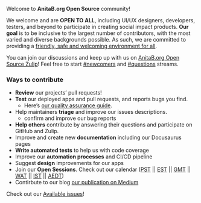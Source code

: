 Welcome to **AnitaB.org Open Source** community!

We welcome and are **OPEN TO ALL**, including UI/UX designers, developers, testers, and beyond to participate in creating social impact products. **Our goal** is to be inclusive to the largest number of contributors, with the most varied and diverse backgrounds possible. As such, we are committed to providing a [friendly, safe and welcoming environment for all](https://opensource.com/article/21/8/beginner-open-source-community).

You can join our discussions and keep up with us on [AnitaB.org Open Source Zulip](https://anitab-org.zulipchat.com/)! Feel free to start [#newcomers](https://anitab-org.zulipchat.com/#narrow/stream/223071-newcomers) and [#questions](https://anitab-org.zulipchat.com/#narrow/stream/223070-questions) streams.

### Ways to contribute

* **Review** our projects’ pull requests!
* **Test** our deployed apps and pull requests, and reports bugs you find.
    * Here’s [our quality assurance guide](https://github.com/anitab-org/documentation/blob/master/quality-assurance.md).
* Help maintainers **triage** and improve our issues descriptions.
    * confirm and improve our bug reports
* **Help others** contribute by answering their questions and participate on GitHub and Zulip.
* Improve and create new **documentation** including our Docusaurus pages 
* **Write automated tests** to help us with code coverage
* Improve our **automation processes** and CI/CD pipeline
* Suggest **design** improvements for our apps
* Join our **Open Sessions**. Check out our calendar ([PST](https://calendar.google.com/calendar/embed?src=sh10tv3mtfve62somg9nngp9tg%40group.calendar.google.com&ctz=America/Los_Angeles) || [EST](https://calendar.google.com/calendar/embed?src=sh10tv3mtfve62somg9nngp9tg%40group.calendar.google.com&ctz=America/New_York) || [GMT](https://calendar.google.com/calendar/embed?src=sh10tv3mtfve62somg9nngp9tg%40group.calendar.google.com&ctz=GMT) || [WAT](https://calendar.google.com/calendar/embed?src=sh10tv3mtfve62somg9nngp9tg%40group.calendar.google.com&ctz=Africa/Lagos) || [IST](https://calendar.google.com/calendar/embed?src=sh10tv3mtfve62somg9nngp9tg%40group.calendar.google.com&ctz=Asia/Colombo) || [AEDT](https://calendar.google.com/calendar/embed?src=sh10tv3mtfve62somg9nngp9tg%40group.calendar.google.com&ctz=Australia/Sydney))
* Contirbute to our blog [our publication on Medium](https://medium.com/anitab-org-open-source)


Check out our [Available issues](https://github.com/search?q=org%3Aanitab-org+is%3Aopen+label%3A%22Status%3A+Available%22+&type=issues)!
